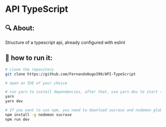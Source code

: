 # API TypeScript

## :mag: About: 
Structure of a typescript api, already configured with eslint
<br>



## 👷 how to run it:
```bash
# clone the repository
git clone https://github.com/FernandoHugo399/API-TypeScript

# open an IDE of your choice

# run yarn to install dependencies, after that, use yarn dev to start the server
yarn
yarn dev

# If you want to use npm, you need to download sucrase and nodemon globally, after that, use yarn dev to start the server
npm install -g nodemon sucrase
npm run dev
```


